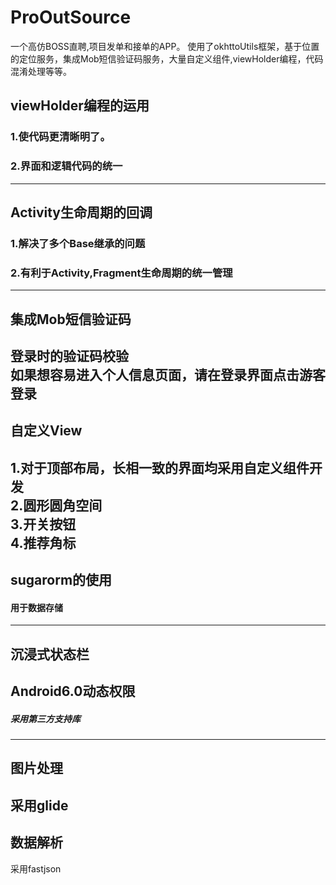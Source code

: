 # ProOutSource
一个高仿BOSS直聘,项目发单和接单的APP。
使用了okhttoUtils框架，基于位置的定位服务，集成Mob短信验证码服务，大量自定义组件,viewHolder编程，代码混淆处理等等。
##   viewHolder编程的运用
###  1.使代码更清晰明了。</br>
###  2.界面和逻辑代码的统一</br>
------------------------------------------------------------------------------
##   Activity生命周期的回调
###  1.解决了多个Base继承的问题</br>
###  2.有利于Activity,Fragment生命周期的统一管理</br>
---------------------------------------------------------------------------
##   集成Mob短信验证码
登录时的验证码校验</br>
如果想容易进入个人信息页面，请在登录界面点击游客登录</br>
--------------------------------------------------------------------------
##   自定义View
1.对于顶部布局，长相一致的界面均采用自定义组件开发</br>
2.圆形圆角空间</br>
3.开关按钮</br>
4.推荐角标</br>
-----------------------------------------------------------------------------
##    sugarorm的使用
####  用于数据存储</br>
------------------------------------------------------------------------------
##    沉浸式状态栏
##    Android6.0动态权限
#####  采用第三方支持库</br>
------------------------------------------------------------------------------------
##    图片处理
采用glide</br>
------------------------------------------------------------------------------------
##    数据解析
采用fastjson</br>
